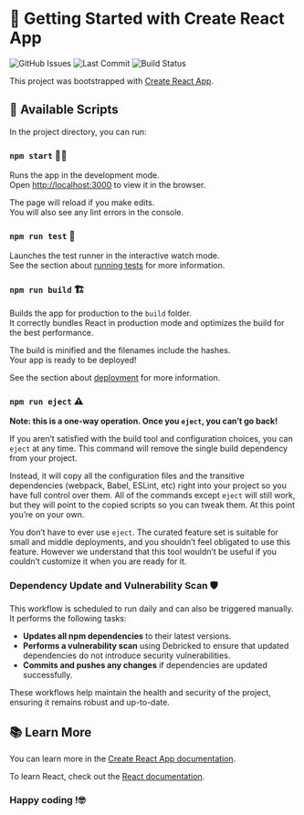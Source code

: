 # 🚀 Getting Started with Create React App

![GitHub Issues](https://img.shields.io/github/issues/Jagoda11/tic-tac-toe-react?style=flat-square&color=blue)
![Last Commit](https://img.shields.io/github/last-commit/Jagoda11/tic-tac-toe-react/main?style=flat-square&color=green)
![Build Status](https://github.com/Jagoda11/tic-tac-toe-react/actions/workflows/npm-update.yml/badge.svg?branch=main)


This project was bootstrapped with [Create React App](https://github.com/facebook/create-react-app).

## 📜 Available Scripts

In the project directory, you can run:

### `npm start` 🏃‍♂️

Runs the app in the development mode.\
Open [http://localhost:3000](http://localhost:3000) to view it in the browser.

The page will reload if you make edits.\
You will also see any lint errors in the console.

### `npm run test` 🧪

Launches the test runner in the interactive watch mode.\
See the section about [running tests](https://facebook.github.io/create-react-app/docs/running-tests) for more information.

### `npm run build` 🏗️

Builds the app for production to the `build` folder.\
It correctly bundles React in production mode and optimizes the build for the best performance.

The build is minified and the filenames include the hashes.\
Your app is ready to be deployed!

See the section about [deployment](https://facebook.github.io/create-react-app/docs/deployment) for more information.

### `npm run eject` ⚠️

**Note: this is a one-way operation. Once you `eject`, you can’t go back!**

If you aren’t satisfied with the build tool and configuration choices, you can `eject` at any time. This command will remove the single build dependency from your project.

Instead, it will copy all the configuration files and the transitive dependencies (webpack, Babel, ESLint, etc) right into your project so you have full control over them. All of the commands except `eject` will still work, but they will point to the copied scripts so you can tweak them. At this point you’re on your own.

You don’t have to ever use `eject`. The curated feature set is suitable for small and middle deployments, and you shouldn’t feel obligated to use this feature. However we understand that this tool wouldn’t be useful if you couldn’t customize it when you are ready for it.

### Dependency Update and Vulnerability Scan 🛡️

This workflow is scheduled to run daily and can also be triggered manually. It performs the following tasks:

- **Updates all npm dependencies** to their latest versions.
- **Performs a vulnerability scan** using Debricked to ensure that updated dependencies do not introduce security vulnerabilities.
- **Commits and pushes any changes** if dependencies are updated successfully.

These workflows help maintain the health and security of the project, ensuring it remains robust and up-to-date.


## 📚 Learn More

You can learn more in the [Create React App documentation](https://facebook.github.io/create-react-app/docs/getting-started).

To learn React, check out the [React documentation](https://reactjs.org/).

### Happy coding !🤓 
